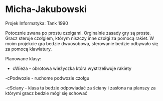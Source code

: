 # Micha-Jakubowski
Projek Informatyka: Tank 1990 

Potocznie zwana po prostu czołgami. Orginalnie zasady gry są proste. Gracz steruje czołgiem, którym niszczy inne czołgi za pomocą rakiet. W moim projekcie gra bedzie dwuosobowa, sterowanie bedzie odbywało się za pomocą klawiatury. 


Planowane klasy: 

- cWieza - obrotowa wieżyczka która wystrzeliwuje rakiety

-cPodwozie - ruchome podwozie czołgu 

-cSciany - klasa ta bedzie odpowiadać za ściany i zasłona na planszy za którymi gracz bedzie mógł się schować
